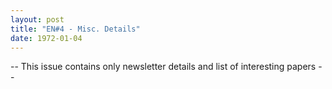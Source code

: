 ```yaml
---
layout: post
title: "EN#4 - Misc. Details"
date: 1972-01-04
---
```


-- This issue contains only newsletter details and list of interesting papers --
